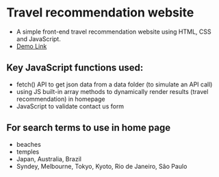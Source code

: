 # Travel recommendation website
* A simple front-end travel recommendation website using HTML, CSS and JavaScript.
* [Demo Link](https://zacklim33.github.io/travelNomad/)


## Key JavaScript functions used:  
* fetch() API to get json data from a data folder (to simulate an API call)
* using JS built-in array methods to dynamically render results (travel recommendation) in homepage
* JavaScript to validate contact us form

## For search terms to use in home page
* beaches
* temples
* Japan, Australia, Brazil
* Syndey, Melbourne, Tokyo, Kyoto, Rio de Janeiro, São Paulo
